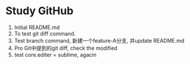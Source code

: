 # Study GitHub

1. Initial README.md
2. To test git diff command.
3. Test branch command, 新建一个feature-A分支, 并update README.md
4. Pro Git中提到的git diff, check the modified
5. test core.editer = sublime, agacin